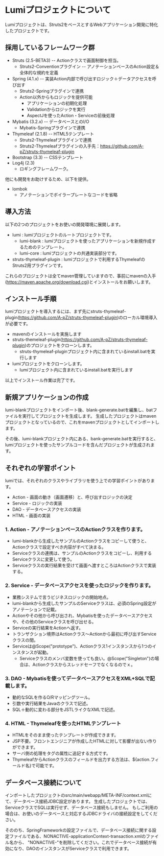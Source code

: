 # Lumiプロジェクトについて #

Lumiプロジェクトは、Struts2をベースとするWebアプリケーション開発に特化したプロジェクトです。

## 採用しているフレームワーク群 ##

* Struts (2.5-BETA3) -- Actionクラスで画面制御を担当。
  * Struts2-Conventionプラグイン -- アノテーションベースのAction設定＆全体的な規約を定義
* Spring (4.1.x) -- 実装Action内部で呼び出すロジック＋データアクセスを呼び出す
  * Struts2-Springプラグインで連携
  * Action以外からもロジックを提供可能
    * アプリケーションの初期化処理
    * Validationからロジックを実行
    * AspectJを使ったAction・Serviceの前後処理
* Mybatis (3.2.x) -- データベースとのI/O
  * Mybatis-Springプラグインで連携
* Thymeleaf (2.1.8) -- HTML5テンプレート
  * Struts2-Thymeleafプラグインで連携
  * Struts2-Thymeleafプラグインの入手先：https://github.com/A-pZ/struts-thymeleaf-plugin
* Bootstrap (3.3) -- CSSテンプレート
* Log4j (2.3)
  * ロギングフレームワーク。

他にも開発をお助けするため、以下を提供。

* lombok
  * アノテーションでボイラープレートなコードを省略

## 導入方法 ##

以下の2つのプロジェクトをお使いの開発環境に展開します。

* lumi : lumiプロジェクトのルートプロジェクトです。
  * lumi-blank : lumiプロジェクトを使ったアプリケーションを新規作成するためのテンプレート。
  * lumi-core : lumiプロジェクトの共通実装部分です。
* struts-thymeleaf-plugin : lumiプロジェクトで利用するThymeleafのStruts2用プラグインです。

これらのプロジェクトは全てmaven管理していますので、事前にmavenの入手(https://maven.apache.org/download.cgi)とインストールをお願いします。

## インストール手順 ##

lumiプロジェクトを導入するには、まず先にstruts-thymeleaf-plugin(https://github.com/A-pZ/struts-thymeleaf-plugin)のローカル環境導入が必要です。

* mavenのインストールを実施します
* struts-themeleaf-plugin(https://github.com/A-pZ/struts-thymeleaf-plugin)のプロジェクトをクローンします。
  * struts-thymeleaf-pluginプロジェクト内に含まれているinstall.batを実行します
* lumiプロジェクトをクローンします。
  * lumiプロジェクト内に含まれているinstall.batを実行します

以上でインストール作業は完了です。

## 新規アプリケーションの作成

lumi-blankプロジェクトをインポート後、blank-generate.batを編集し、batファイルを実行してプロジェクトを生成します。
生成したプロジェクトはmavenプロジェクトとなっているので、これをmavenプロジェクトとしてインポートします。

その後、lumi-blankプロジェクト内にある、bank-generate.batを実行すると、lumiプロジェクトを使ったサンプルコードを含んだプロジェクトが生成されます。

## それぞれの学習ポイント ##

lumiでは、それぞれのクラスやライブラリを使う上での学習ポイントがあります。

* Action - 画面の動き（画面遷移）と、呼び出すロジックの決定
* Service - ロジックの実装
* DAO - データベースアクセスの実装
* HTML - 画面の実装

### 1. Action - アノテーションベースのActionクラスを作ります。

* lumi-blankから生成したサンプルのActionクラスをコピーして使うと、Actionクラスで設定すべき内容がすべて決まる。
* Serviceクラスの連携は、サンプルのActionクラスをコピーし、利用するServiceクラスに変更して使う。
* Serviceクラスの実行結果を受けて画面へ渡すところはActionクラスで実装する。

### 2. Service - データベースアクセスを使ったロジックを作ります。

* 業務システムで言うビジネスロジックの開始地点。
* lumi-blankから生成したサンプルのServiceクラスは、必須のSpring設定がアノテーションで記載。
* Actionやその他から呼び出され、Mybatisを使ったデータベースアクセスや、その他のServiceクラスを呼び出せる。
* Serviceの実行結果をActionへ返す。
* トランザクション境界はActionクラス～Actionから最初に呼び出すServiceクラスの間。
* Serviceは@Scope("prototype")、Actionクラス1インスタンスから1つのインスタンスが起動。
  * Serviceクラスのメンバ変数を使っても良い。@Scope("Singleton")の場合は、Actionクラスからスレッドセーフでなくなるのでｘ。

### 3. DAO - Mybatisを使ってデータベースアクセスをXML+SQLで記載します。

* 動的なSQLを作るO/Rマッピングツール。
* 引数や実行結果をJavaのクラスで記述。
* SQL＋動的に変わる部分をJSTLライクなXMLで記述。

### 4. HTML - Thymeleafを使ったHTMLテンプレート

* HTMLをそのまま使ったテンプレートが作成できます。
* JSP不要。フロントエンジニアが作成したHTMLに対して影響が出ない作りができます。
* サーバ側の処理をタグの属性に追記する方式です。
* ThymeleafからActionクラスのフィールドを出力する方法は、${action.フィールド名}で可能です。

## データベース接続について ##

インポートしたプロジェクトのsrc/main/webapp/META-INF/context.xmlにて、データベース接続JDBC設定があります。
生成したプロジェクトでは、ServiceクラスでSQLは実行せず、データベース接続もしません。
もしご利用の場合は、お使いのデータベースと対応するJDBCドライバの接続設定をしてください。

そののち、SpringFrameworkの設定ファイルで、データベース接続に関する設定ファイルである、NONACTIVE-applicationContext-transaction.xmlのファイル名から、
"NONACTIVE-"を削除してください。これでデータベース接続が有効になり、DAOのインスタンスがServiceクラスで利用できます。

